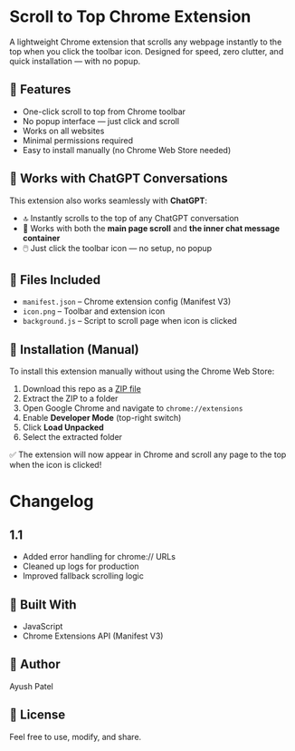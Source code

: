 # Scroll to Top Chrome Extension

A lightweight Chrome extension that scrolls any webpage instantly to the top when you click the toolbar icon. Designed for speed, zero clutter, and quick installation — with no popup.

## 🔧 Features

- One-click scroll to top from Chrome toolbar
- No popup interface — just click and scroll
- Works on all websites
- Minimal permissions required
- Easy to install manually (no Chrome Web Store needed)

## 💬 Works with ChatGPT Conversations

This extension also works seamlessly with **ChatGPT**:

- 🔝 Instantly scrolls to the top of any ChatGPT conversation
- 🧠 Works with both the **main page scroll** and **the inner chat message container**
- 🖱️ Just click the toolbar icon — no setup, no popup


## 📁 Files Included

- `manifest.json` – Chrome extension config (Manifest V3)
- `icon.png` – Toolbar and extension icon
- `background.js` – Script to scroll page when icon is clicked

## 🚀 Installation (Manual)

To install this extension manually without using the Chrome Web Store:

1. Download this repo as a [ZIP file](https://github.com/AyushPatel94/chatGPT-conversations-scroll-to-top-extension/archive/refs/heads/master.zip)
2. Extract the ZIP to a folder
3. Open Google Chrome and navigate to `chrome://extensions`
4. Enable **Developer Mode** (top-right switch)
5. Click **Load Unpacked**
6. Select the extracted folder

✅ The extension will now appear in Chrome and scroll any page to the top when the icon is clicked!

# Changelog

## 1.1
- Added error handling for chrome:// URLs
- Cleaned up logs for production
- Improved fallback scrolling logic


## 🧰 Built With

- JavaScript
- Chrome Extensions API (Manifest V3)

## 👤 Author

Ayush Patel

## 🪪 License

Feel free to use, modify, and share.
